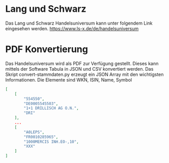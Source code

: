 # Lang und Schwarz
Das Lang und Schwarz Handelsuniversum kann unter folgendem Link eingesehen werden.
https://www.ls-x.de/de/handelsuniversum

# PDF Konvertierung
Das Handelsuniversum wird als PDF zur Verfügung gestellt. Dieses kann mittels der Software Tabula in JSON und CSV konvertiert werden. Das Skript convert-stammdaten.py erzeugt ein JSON Array mit den wichtigsten Informationen.
Die Elemente sind WKN, ISIN, Name, Symbol
```json
[
	[
		"554550",
		"DE0005545503",
		"1+1 DRILLISCH AG O.N.",
		"DRI"
	],
    ...
	[
		"A0LEPS",
		"FR0010285965",
		"1000MERCIS INH.EO-,10",
		"XXX"
	]
]
```
